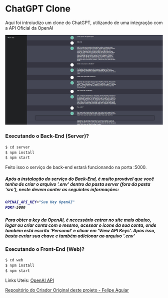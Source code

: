 # ChatGPT Clone

<p>Aqui foi introiudizo um clone do ChatGPT, utilizando de uma integração com a API Oficial da OpenAI</p>

![1688149662859](image/README/1688149662859.png)

### Executando o Back-End (Server)?

```sh
$ cd server
$ npm install
$ npm start
```

Feito isso o serviço de back-end estará funcionando na porta :5000.

<h5> Após a instalação do serviço do Back-End, é muito provável que você tenha de criar o arquivo '.env' dentro da pasta server <strong>(fora da pasta 'src')</strong>, neste devem conter as seguintes informações: <h5/>

```sh
OPENAI_API_KEY="Sua Key OpenAI"
PORT=5000
```


<h5>Para obter a key da OpenAI, é necessário entrar no site mais abaixo, logar ou criar conta com o mesmo, acessar o ícone da sua conta, onde também está escrito 'Personal' e clicar em 'View API Keys'. Após isso, basta cvriar sua chave e também adicionar ao arquivo '.env'</h5>


### Executando o Front-End (Web)?

```sh
$ cd web
$ npm install
$ npm start
```



Links Uteis:
[OpenAI API](https://platform.openai.com)

[Repositório do Criador Original deste projeto - Felipe Aguiar](https://github.com/felipeAguiarCode/node-react-chatgpt-clone)
